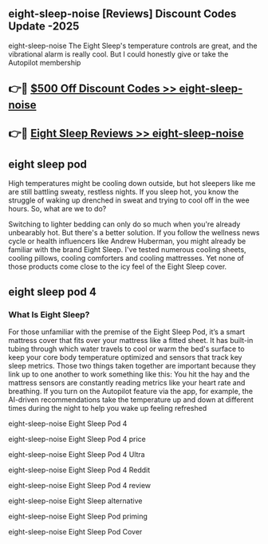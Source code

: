 ## eight-sleep-noise [Reviews​] Discount Codes Update -2025

eight-sleep-noise The Eight Sleep's temperature controls are great, and the vibrational alarm is really cool. But I could honestly give or take the Autopilot membership

## 👉🔴 [$500 Off Discount Codes >> eight-sleep-noise](http://download.freeplayer.one?title=eight-sleep-noise&ref=18-ES)

## 👉🔴 [Eight Sleep Reviews >> eight-sleep-noise](http://download.freeplayer.one?title=eight-sleep-noise&ref=18-ES)

## eight sleep pod

High temperatures might be cooling down outside, but hot sleepers like me are still battling sweaty, restless nights. If you sleep hot, you know the struggle of waking up drenched in sweat and trying to cool off in the wee hours. So, what are we to do?

Switching to lighter bedding can only do so much when you're already unbearably hot. But there's a better solution. If you follow the wellness news cycle or health influencers like Andrew Huberman, you might already be familiar with the brand Eight Sleep. I've tested numerous cooling sheets, cooling pillows, cooling comforters and cooling mattresses. Yet none of those products come close to the icy feel of the Eight Sleep cover.

## eight sleep pod 4

### What Is Eight Sleep?

For those unfamiliar with the premise of the Eight Sleep Pod, it’s a smart mattress cover that fits over your mattress like a fitted sheet. It has built-in tubing through which water travels to cool or warm the bed's surface to keep your core body temperature optimized and sensors that track key sleep metrics. Those two things taken together are important because they link up to one another to work something like this: You hit the hay and the mattress sensors are constantly reading metrics like your heart rate and breathing. If you turn on the Autopilot feature via the app, for example, the AI-driven recommendations take the temperature up and down at different times during the night to help you wake up feeling refreshed

eight-sleep-noise Eight Sleep Pod 4

eight-sleep-noise Eight Sleep Pod 4 price

eight-sleep-noise Eight Sleep Pod 4 Ultra

eight-sleep-noise Eight Sleep Pod 4 Reddit

eight-sleep-noise Eight Sleep Pod 4 review

eight-sleep-noise Eight Sleep alternative

eight-sleep-noise Eight Sleep Pod priming

eight-sleep-noise Eight Sleep Pod Cover